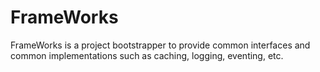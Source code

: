 # FrameWorks
FrameWorks is a project bootstrapper to provide common interfaces and common implementations such as caching, logging, eventing, etc.
